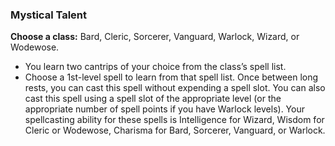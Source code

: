 ### Mystical Talent

**Choose a class:**
Bard, Cleric, Sorcerer, Vanguard, Warlock, Wizard, or Wodewose.

- You learn two cantrips of your choice from the class’s spell list.
- Choose a 1st-level spell to learn from that spell list.
  Once between long rests, you can cast this spell without expending a spell slot.
  You can also cast this spell using a spell slot of the appropriate level (or the appropriate number of spell points if you have Warlock levels).
  Your spellcasting ability for these spells is Intelligence for Wizard, Wisdom for Cleric or Wodewose, Charisma for Bard, Sorcerer, Vanguard, or Warlock.
